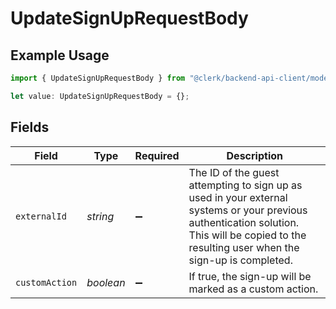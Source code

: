 # UpdateSignUpRequestBody

## Example Usage

```typescript
import { UpdateSignUpRequestBody } from "@clerk/backend-api-client/models/operations";

let value: UpdateSignUpRequestBody = {};
```

## Fields

| Field                                                                                                                                                                                         | Type                                                                                                                                                                                          | Required                                                                                                                                                                                      | Description                                                                                                                                                                                   |
| --------------------------------------------------------------------------------------------------------------------------------------------------------------------------------------------- | --------------------------------------------------------------------------------------------------------------------------------------------------------------------------------------------- | --------------------------------------------------------------------------------------------------------------------------------------------------------------------------------------------- | --------------------------------------------------------------------------------------------------------------------------------------------------------------------------------------------- |
| `externalId`                                                                                                                                                                                  | *string*                                                                                                                                                                                      | :heavy_minus_sign:                                                                                                                                                                            | The ID of the guest attempting to sign up as used in your external systems or your previous authentication solution.<br/>This will be copied to the resulting user when the sign-up is completed. |
| `customAction`                                                                                                                                                                                | *boolean*                                                                                                                                                                                     | :heavy_minus_sign:                                                                                                                                                                            | If true, the sign-up will be marked as a custom action.                                                                                                                                       |